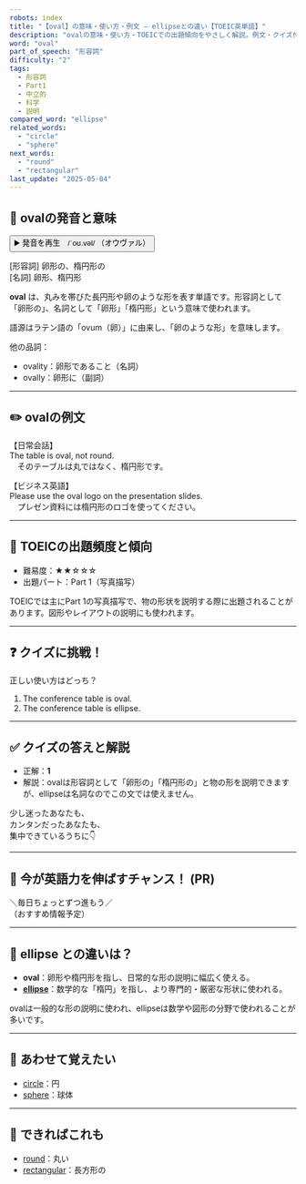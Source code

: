 ```yaml
---
robots: index
title: "【oval】の意味・使い方・例文 ― ellipseとの違い【TOEIC英単語】"
description: "ovalの意味・使い方・TOEICでの出題傾向をやさしく解説。例文・クイズ付きでellipseとの違いもわかりやすく学べます。"
word: "oval"
part_of_speech: "形容詞"
difficulty: "2"
tags:
  - 形容詞
  - Part1
  - 中立的
  - 科学
  - 説明
compared_word: "ellipse"
related_words:
  - "circle"
  - "sphere"
next_words:
  - "round"
  - "rectangular"
last_update: "2025-05-04"
---
```


## 🔰 ovalの発音と意味

<button class="play-audio" onclick="playTTS('oval')">
  <span class="play-audio-main">
    ▶️ 発音を再生　/ˈoʊ.vəl/
  </span>
  <span class="play-audio-sub">
    （オウヴァル）
  </span>
</button>

[形容詞] 卵形の、楕円形の  
[名詞] 卵形、楕円形

**oval** は、丸みを帯びた長円形や卵のような形を表す単語です。形容詞として「卵形の」、名詞として「卵形」「楕円形」という意味で使われます。

語源はラテン語の「ovum（卵）」に由来し、「卵のような形」を意味します。

他の品詞：  
- ovality：卵形であること（名詞）
- ovally：卵形に（副詞）

---

## ✏️ ovalの例文

【日常会話】  
The table is oval, not round.  
　そのテーブルは丸ではなく、楕円形です。

【ビジネス英語】  
Please use the oval logo on the presentation slides.  
　プレゼン資料には楕円形のロゴを使ってください。

---

## 🎯 TOEICの出題頻度と傾向

- 難易度：★★☆☆☆
- 出題パート：Part 1（写真描写）

TOEICでは主にPart 1の写真描写で、物の形状を説明する際に出題されることがあります。図形やレイアウトの説明にも使われます。

---

## ❓ クイズに挑戦！

正しい使い方はどっち？

1. The conference table is oval.  
2. The conference table is ellipse.

---

## ✅ クイズの答えと解説

- 正解：**1**
- 解説：ovalは形容詞として「卵形の」「楕円形の」と物の形を説明できますが、ellipseは名詞なのでこの文では使えません。

少し迷ったあなたも、  
カンタンだったあなたも、  
集中できているうちに👇️

---

## 🚀 今が英語力を伸ばすチャンス！ (PR)

<div class="info-center">
＼毎日ちょっとずつ進もう／<br>  
（おすすめ情報予定）
</div>

---

## 🤔  ellipse との違いは？

- **oval**：卵形や楕円形を指し、日常的な形の説明に幅広く使える。
- **[ellipse](/word/ellipse)**：数学的な「楕円」を指し、より専門的・厳密な形状に使われる。

ovalは一般的な形の説明に使われ、ellipseは数学や図形の分野で使われることが多いです。

---

## 🧩 あわせて覚えたい

- [circle](/word/circle)：円
- [sphere](/word/sphere)：球体

---

## 📖 できればこれも

- [round](/word/round)：丸い
- [rectangular](/word/rectangular)：長方形の

<!-- cvid: aid38_bid11 -->
